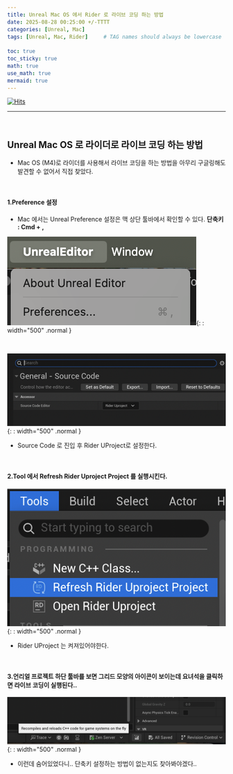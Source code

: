 ```yaml
---
title: Unreal Mac OS 에서 Rider 로 라이브 코딩 하는 방법
date: 2025-08-28 00:25:00 +/-TTTT
categories: [Unreal, Mac]
tags: [Unreal, Mac, Rider]     # TAG names should always be lowercase

toc: true
toc_sticky: true
math: true  
use_math: true
mermaid: true
---
```


[![Hits](https://hits.sh/epheria.github.io.svg?view=today-total&label=visitors)](https://hits.sh/epheria.github.io/)

---

<br>

## Unreal Mac OS 로 라이더로 라이브 코딩 하는 방법

- Mac OS (M4)로 라이더를 사용해서 라이브 코딩을 하는 방법을 아무리 구글링해도 발견할 수 없어서 직접 찾았다.

<br>

#### 1.Preference 설정

- Mac 에서는 Unreal Preference 설정은 맥 상단 툴바에서 확인할 수 있다. **단축키 : Cmd + ,**

![Desktop View](/assets/img/post/unreal/unrealmac01.png){: : width="500" .normal }    

<br>

![Desktop View](/assets/img/post/unreal/unrealmac02.png){: : width="500" .normal }    


- Source Code 로 진입 후 Rider UProject로 설정한다.

<br>

#### 2.Tool 에서 Refresh Rider Uproject Project 를 실행시킨다.

![Desktop View](/assets/img/post/unreal/unrealmac04.png){: : width="500" .normal }    

- Rider UProject 는 켜져있어야한다.

<br>

#### 3.언리얼 프로젝트 하단 툴바를 보면 그리드 모양의 아이콘이 보이는데 요녀석을 클릭하면 라이브 코딩이 실행된다..

![Desktop View](/assets/img/post/unreal/unrealmac03.png){: : width="500" .normal }    

- 이런데 숨어있었다니.. 단축키 설정하는 방법이 없는지도 찾아봐야겠다..

<br>
